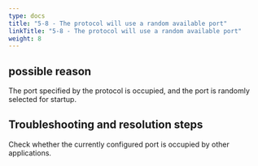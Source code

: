 ```yaml
---
type: docs
title: "5-8 - The protocol will use a random available port"
linkTitle: "5-8 - The protocol will use a random available port"
weight: 8
---
```


## possible reason

The port specified by the protocol is occupied, and the port is randomly selected for startup.

## Troubleshooting and resolution steps

Check whether the currently configured port is occupied by other applications.

<p style="margin-top: 3rem;"> </p>